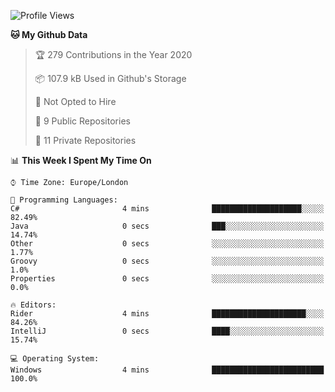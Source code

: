 <!--START_SECTION:waka-->
![Profile Views](http://img.shields.io/badge/Profile%20Views-0-blue)

**🐱 My Github Data** 

> 🏆 279 Contributions in the Year 2020
 > 
> 📦 107.9 kB Used in Github's Storage 
 > 
> 🚫 Not Opted to Hire
 > 
> 📜 9 Public Repositories
 > 
> 🔑 11 Private Repositories 

📊 **This Week I Spent My Time On** 

```text
⌚︎ Time Zone: Europe/London

💬 Programming Languages: 
C#                       4 mins              ████████████████████░░░░░   82.49% 
Java                     0 secs              ███░░░░░░░░░░░░░░░░░░░░░░   14.74% 
Other                    0 secs              ░░░░░░░░░░░░░░░░░░░░░░░░░   1.77% 
Groovy                   0 secs              ░░░░░░░░░░░░░░░░░░░░░░░░░   1.0% 
Properties               0 secs              ░░░░░░░░░░░░░░░░░░░░░░░░░   0.0%

🔥 Editors: 
Rider                    4 mins              █████████████████████░░░░   84.26% 
IntelliJ                 0 secs              ████░░░░░░░░░░░░░░░░░░░░░   15.74%

💻 Operating System: 
Windows                  4 mins              █████████████████████████   100.0%

```


<!--END_SECTION:waka-->